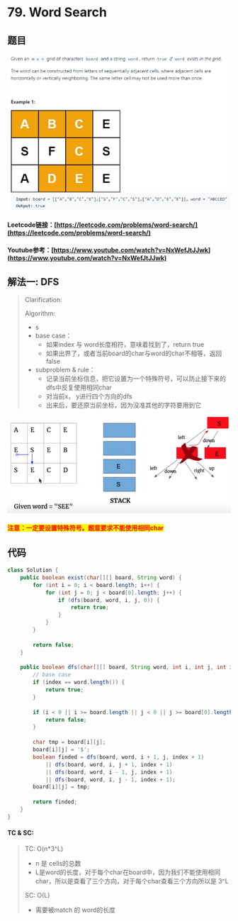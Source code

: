# 79. Word Search

## 题目

![](<.gitbook/assets/image (107).png>)

#### Leetcode链接：[https://leetcode.com/problems/word-search/](https://leetcode.com/problems/word-search/)

#### Youtube参考：[https://www.youtube.com/watch?v=NxWefJtJJwk](https://www.youtube.com/watch?v=NxWefJtJJwk)

## 解法一: DFS

> Clarification:&#x20;
>
> Algorithm:&#x20;
>
> * s
> * base case：
>   * 如果index 与 word长度相符，意味着找到了，return true
>   * 如果出界了，或者当前board的char与word的char不相等，返回false
> * subproblem & rule：
>   * 记录当前坐标信息，把它设置为一个特殊符号，可以防止接下来的dfs中反复使用相同char
>   * 对当前x， y进行四个方向的dfs
>   * 出来后，要还原当前坐标，因为没准其他的字符要用到它

![](<.gitbook/assets/image (45).png>)

#### <mark style="color:red;">注意：一定要设置特殊符号。题意要求不能使用相同char</mark>

## 代码

```java
class Solution {
    public boolean exist(char[][] board, String word) {
        for (int i = 0; i < board.length; i++) {
            for (int j = 0; j < board[0].length; j++) {
                if (dfs(board, word, i, j, 0)) {
                    return true;
                }
            }
        }
        
        return false;
    }
    
    public boolean dfs(char[][] board, String word, int i, int j, int index) {
        // base case
        if (index == word.length()) {
            return true;
        }
        
        if (i < 0 || i >= board.length || j < 0 || j >= board[0].length || word.charAt(index) != board[i][j]) {
            return false;
        }
        
        char tmp = board[i][j];
        board[i][j] = '$';
        boolean finded = dfs(board, word, i + 1, j, index + 1)
            || dfs(board, word, i, j + 1, index + 1)
            || dfs(board, word, i - 1, j, index + 1)
            || dfs(board, word, i, j - 1, index + 1);
        board[i][j] = tmp;
        
        return finded;
    }
}
```

#### TC & SC:&#x20;

> TC: O(n\*3^L)
>
> * n 是 cells的总数
> * L是word的长度，对于每个char在board中，因为我们不能使用相同char，所以是查看了三个方向，对于每个char查看三个方向所以是 3^L
>
> SC: O(L)
>
> * 需要被match 的 word的长度
